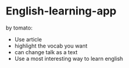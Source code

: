 # English-learning-app

by tomato:
- Use article
- highlight the vocab you want
- can change talk as a text
- Use a most interesting way to learn english
